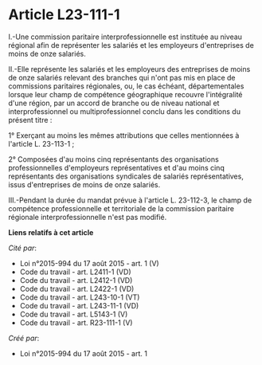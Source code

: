 # Article L23-111-1

I.-Une commission paritaire interprofessionnelle est instituée au niveau régional afin de représenter les salariés et les
employeurs d'entreprises de moins de onze salariés. 

II.-Elle représente les salariés et les employeurs des entreprises de moins de onze salariés relevant des branches qui n'ont
pas mis en place de commissions paritaires régionales, ou, le cas échéant, départementales lorsque leur champ de compétence
géographique recouvre l'intégralité d'une région, par un accord de branche ou de niveau national et interprofessionnel ou
multiprofessionnel conclu dans les conditions du présent titre : 

1° Exerçant au moins les mêmes attributions que celles mentionnées à l'article L. 23-113-1 ; 

2° Composées d'au moins cinq représentants des organisations professionnelles d'employeurs représentatives et d'au moins cinq
représentants des organisations syndicales de salariés représentatives, issus d'entreprises de moins de onze salariés. 

III.-Pendant la durée du mandat prévue à l'article L. 23-112-3, le champ de compétence professionnelle et territoriale de la
commission paritaire régionale interprofessionnelle n'est pas modifié.

**Liens relatifs à cet article**

_Cité par_:

  - Loi n°2015-994 du 17 août 2015 - art. 1 (V)
  - Code du travail - art. L2411-1 (VD)
  - Code du travail - art. L2412-1 (VD)
  - Code du travail - art. L2422-1 (VD)
  - Code du travail - art. L243-10-1 (VT)
  - Code du travail - art. L243-11-1 (VD)
  - Code du travail - art. L5143-1 (V)
  - Code du travail - art. R23-111-1 (V)

_Créé par_:

  - Loi n°2015-994 du 17 août 2015 - art. 1

